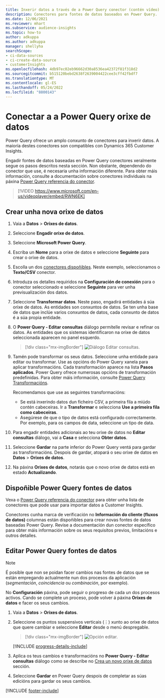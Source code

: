 ```yaml
---
title: Inxerir datos a través de a Power Query conector (contén vídeo)
description: Conectores para fontes de datos baseados en Power Query.
ms.date: 12/06/2021
ms.reviewer: mhart
ms.subservice: audience-insights
ms.topic: how-to
author: adkuppa
ms.author: adkuppa
manager: shellyha
searchScope:
- ci-data-sources
- ci-create-data-source
- customerInsights
ms.openlocfilehash: 4db97ec02eb96662d30a8536ea42372f81f318d2
ms.sourcegitcommit: b515120bebd2638f2639004422cee3cff42fbdf7
ms.translationtype: MT
ms.contentlocale: gl-ES
ms.lasthandoff: 05/24/2022
ms.locfileid: "8800143"
---
```

# <a name="connect-to-a-power-query-data-source"></a>Conectar a a Power Query orixe de datos

Power Query ofrece un amplo conxunto de conectores para inxerir datos. A maioría destes conectores son compatibles con Dynamics 365 Customer Insights. 

Engadir fontes de datos baseadas en Power Query conectores xeralmente segue os pasos descritos nesta sección. Non obstante, dependendo do conector que use, é necesaria unha información diferente. Para obter máis información, consulte a documentación sobre conectores individuais na páxina [Power Query referencia do conector](/power-query/connectors/).

> [!VIDEO https://www.microsoft.com/en-us/videoplayer/embed/RWN6EK]

## <a name="create-a-new-data-source"></a>Crear unha nova orixe de datos

1. Vaia a **Datos** > **Orixes de datos**.

1. Seleccione **Engadir orixe de datos**.

1. Seleccione **Microsoft Power Query**.

1. Escriba un **Nome** para a orixe de datos e seleccione **Seguinte** para crear o orixe de datos.

1. Escolla un dos [conectores dispoñibles](#available-power-query-data-sources). Neste exemplo, seleccionamos o **Texto/CSV** conector.

1. Introduza os detalles requiridos na **Configuración de conexión** para o conector seleccionado e seleccione **Seguinte** para ver unha previsualización dos datos.

1. Seleccione **Transformar datos**. Neste paso, engadirá entidades á súa orixe de datos. As entidades son conxuntos de datos. Se ten unha base de datos que inclúe varios conxuntos de datos, cada conxunto de datos é a súa propia entidade.

1. O **Power Query - Editar consultas** diálogo permítelle revisar e refinar os datos. As entidades que os sistemas identificaron na orixe de datos seleccionada aparecen no panel esquerdo.

   > [!div class="mx-imgBorder"]
   > ![Diálogo Editar consultas.](media/data-manager-configure-edit-queries.png "Editar diálogo de consultas")

1. Tamén pode transformar os seus datos. Seleccione unha entidade para editar ou transformar. Use as opcións do Power Query xanela para aplicar transformacións. Cada transformación aparece na lista **Pasos aplicados**. Power Query ofrece numerosas opcións de transformación predefinidas. Para obter máis información, consulte [Power Query Transformacións](/power-query/power-query-what-is-power-query#transformations).

   Recomendamos que use as seguintes transformacións:

   - Se está inxerindo datos dun ficheiro CSV, a primeira fila a miúdo contén cabeceiras. Ir a **Transformar** e selecciona **Use a primeira fila como cabeceiras**.
   - Asegúrese de que o tipo de datos está configurado correctamente. Por exemplo, para os campos de data, seleccione un tipo de data.

1. Para engadir entidades adicionais ao teu orixe de datos no **Editar consultas** diálogo, vai a **Casa** e selecciona **Obter datos**.

1. Seleccione **Gardar** na parte inferior do Power Query ventá para gardar as transformacións. Despois de gardar, atopará o seu orixe de datos en **Datos** > **Orixes de datos**.

1. Na páxina **Orixes de datos**, notarás que o novo orixe de datos está en estado **Actualizando**.

## <a name="available-power-query-data-sources"></a>Dispoñible Power Query fontes de datos

Vexa o [Power Query referencia do conector](/power-query/connectors/) para obter unha lista de conectores que pode usar para importar datos a Customer Insights. 

Conectores cunha marca de verificación no **Información do cliente (fluxos de datos)** columnas están dispoñibles para crear novas fontes de datos baseadas Power Query. Revise a documentación dun conector específico para obter máis información sobre os seus requisitos previos, limitacións e outros detalles.

## <a name="edit-power-query-data-sources"></a>Editar Power Query fontes de datos

> [!NOTE]
> É posible que non se poidan facer cambios nas fontes de datos que se están empregando actualmente nun dos procesos da aplicación (*segmentación*, *coincidencia* ou *combinación*, por exemplo). 
>
> No **Configuración** páxina, pode seguir o progreso de cada un dos procesos activos. Cando se complete un proceso, pode volver á páxina **Orixes de datos** e facer os seus cambios.

1. Vaia a **Datos** > **Orixes de datos**.

2. Seleccione os puntos suspensivos verticais (&vellip;) xunto ao orixe de datos que quere cambiar e seleccione **Editar** desde o menú despregable.

   > [!div class="mx-imgBorder"]
   > ![Opción editar.](media/edit-option-data-sources.png "Editar opción")

   [!INCLUDE [progress-details-include](includes/progress-details-pane.md)]
   
3. Aplica os teus cambios e transformacións no **Power Query - Editar consultas** diálogo como se describe no [Crea un novo orixe de datos](#create-a-new-data-source) sección.

4. Seleccione **Gardar** en Power Query despois de completar as súas edicións para gardar os seus cambios.


[!INCLUDE [footer-include](includes/footer-banner.md)]
